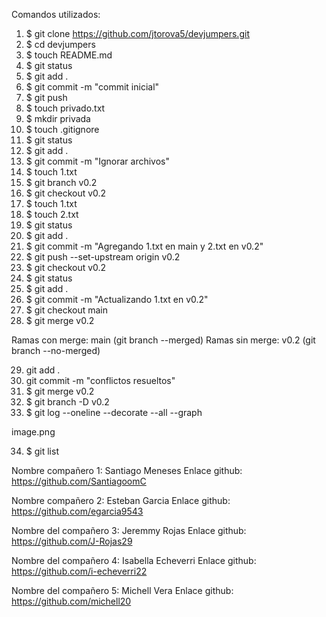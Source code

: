 
Comandos utilizados: 

1. $ git clone https://github.com/jtorova5/devjumpers.git
2. $ cd devjumpers
3. $ touch README.md
4. $ git status
5. $ git add .
6. $ git commit -m "commit inicial"
7. $ git push
8. $ touch privado.txt
9. $ mkdir privada
10. $ touch .gitignore
11. $ git status
12. $ git add .
13. $ git commit -m "Ignorar archivos"
14. $ touch 1.txt
15. $ git branch v0.2
16. $ git checkout v0.2
17. $ touch 1.txt
18. $ touch 2.txt
19. $ git status
20. $ git add .
21. $ git commit -m "Agregando 1.txt en main y 2.txt en v0.2"
22. $ git push --set-upstream origin v0.2
23. $ git checkout v0.2
24. $ git status
25. $ git add .
26. $ git commit -m "Actualizando 1.txt en v0.2"
27. $ git checkout main
28. $ git merge v0.2

Ramas con merge: main  (git branch --merged)
Ramas sin merge: v0.2  (git branch --no-merged)

29. git add .
30. git commit -m "conflictos resueltos"
31. $ git merge v0.2
32. $ git branch -D v0.2
33. $ git log --oneline --decorate --all --graph

image.png

34. $ git list

Nombre compañero 1: Santiago Meneses
Enlace github: https://github.com/SantiagoomC

Nombre compañero 2: Esteban Garcia
Enlace github: https://github.com/egarcia9543

Nombre del compañero 3: Jeremmy Rojas
Enlace github: https://github.com/J-Rojas29

Nombre del compañero 4: Isabella Echeverri
Enlace github: https://github.com/i-echeverri22

Nombre del compañero 5: Michell Vera
Enlace github: https://github.com/michell20






